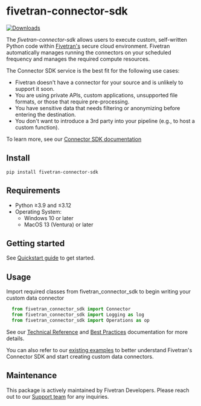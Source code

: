 # **fivetran-connector-sdk**
[![Downloads](https://static.pepy.tech/badge/fivetran-connector-sdk)](https://pepy.tech/project/fivetran-connector-sdk)

The *fivetran-connector-sdk* allows users to execute custom, self-written Python code within [Fivetran's](https://www.fivetran.com/) secure cloud environment. Fivetran automatically manages running the connectors on your scheduled frequency and manages the required compute resources.

The Connector SDK service is the best fit for the following use cases:
- Fivetran doesn't have a connector for your source and is unlikely to support it soon.
- You are using private APIs, custom applications, unsupported file formats, or those that require pre-processing.
- You have sensitive data that needs filtering or anonymizing before entering the destination.
- You don't want to introduce a 3rd party into your pipeline (e.g., to host a custom function).

To learn more, see our [Connector SDK documentation](https://fivetran.com/docs/connectors/connector-sdk)

## **Install**

    pip install fivetran-connector-sdk

## **Requirements**
- Python ≥3.9 and ≤3.12
- Operating System:
    - Windows 10 or later
    - MacOS 13 (Ventura) or later

## **Getting started**
See [Quickstart guide](https://fivetran.com/docs/connectors/connector-sdk/quickstart-guide) to get started.

## **Usage**
Import required classes from fivetran_connector_sdk to begin writing your custom data connector

```python
  from fivetran_connector_sdk import Connector
  from fivetran_connector_sdk import Logging as log
  from fivetran_connector_sdk import Operations as op
```
See our [Technical Reference](https://fivetran.com/docs/connectors/connector-sdk/technical-reference#update) and [Best Practices](https://fivetran.com/docs/connectors/connector-sdk/best-practices) documentation for more details.

You can also refer to our [existing examples](https://github.com/fivetran/fivetran_connector_sdk) to better understand Fivetran's Connector SDK and start creating custom data connectors.

## **Maintenance**
This package is actively maintained by Fivetran Developers. Please reach out to our [Support team](https://support.fivetran.com/hc/en-us) for any inquiries.

